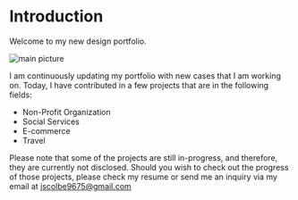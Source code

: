 # Introduction

Welcome to my new design portfolio.

![main picture](assets/readme/README%20cover%20photo.png)

I am continuously updating my portfolio with new cases that I am working on. Today, I have contributed in a few projects that are in the following fields:

- Non-Profit Organization
- Social Services
- E-commerce
- Travel

Please note that some of the projects are still in-progress, and therefore, they are currently not disclosed. Should you wish to check out the progress of those projects, please check my resume or send me an inquiry via my email at jscolbe9675@gmail.com
